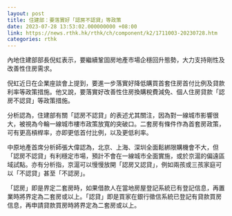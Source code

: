 ```yaml
---
layout: post
title: 住建部：要落實好「認房不認貸」等政策
date: 2023-07-28 13:53:02.000000000 +08:00
link: https://news.rthk.hk/rthk/ch/component/k2/1711003-20230728.htm
categories: rthk
---
```


內地住建部部長倪虹表示，要繼續鞏固房地產市場企穩回升態勢，大力支持剛性及改善性住房需求。

倪虹近日在企業座談會上提到，要進一步落實好降低購買首套住房首付比例及貸款利率等政策措施。他又說，要落實好改善性住房換購稅費減免、個人住房貸款「認房不認貸」等政策措施。

分析認為，住建部有關「認房不認貸」的表述尤其關注，因為對一線城市影響很大，被視為今輪一線城市樓市政策放寬的突破口。二套房有條件作為首套房政策，可有更高槓桿率，亦即更低首付比例，以及更低利率。

中原地產首席分析師張大偉認為，北京、上海、深圳全面鬆綁限購機會不大，但「認房不認貸」有利穩定市場，預計不會在一線城市全面實施，或於京滬的偏遠區域試點。亦有分析指，京滬可以慢慢放開「認房又認貸」，例如兩孩或三孩家庭可以「不認貸」甚至「不認房」。

「認房」即是界定二套房時，如果借款人在當地房屋登記系統已有登記信息，再置業時將界定為二套房或以上。「認貸」即是買家在銀行徵信系統已登記有貸款買房信息，再申請貸款買房時將界定為二套房或以上。
